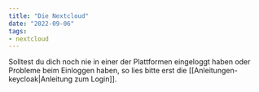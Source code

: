 ```yaml
---
title: "Die Nextcloud"
date: "2022-09-06"
tags:
- nextcloud
---
```

Solltest du dich noch nie in einer der Plattformen eingeloggt haben oder Probleme beim Einloggen haben, so lies bitte erst die [[Anleitungen-keycloak|Anleitung zum Login]].